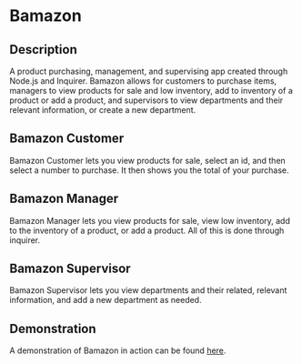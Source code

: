 # Bamazon
## Description
A product purchasing, management, and supervising app created through Node.js and Inquirer. Bamazon allows for customers to purchase items, managers to view products for sale and low inventory, add to inventory of a product or add a product, and supervisors to view departments and their relevant information, or create a new department.

## Bamazon Customer
Bamazon Customer lets you view products for sale, select an id, and then select a number to purchase. It then shows you the total of your purchase.

## Bamazon Manager
Bamazon Manager lets you view products for sale, view low inventory, add to the inventory of a product, or add a product. All of this is done through inquirer.

## Bamazon Supervisor
Bamazon Supervisor lets you view departments and their related, relevant information, and add a new department as needed.

## Demonstration
A demonstration of Bamazon in action can be found [here](https://youtu.be/WZyRo0C1N6M).
